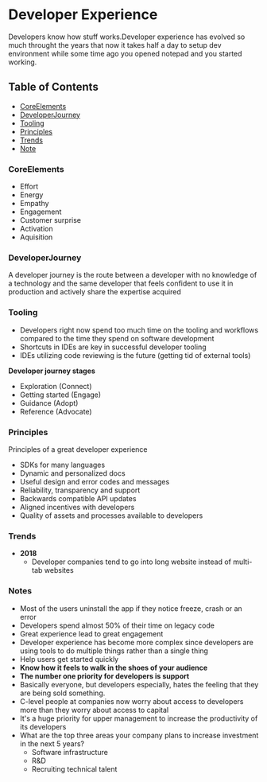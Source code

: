 # Developer Experience

Developers know how stuff works.Developer experience has evolved so much throught the years that now it takes half a day to setup dev environment while some time ago you opened notepad and you started working.

## Table of Contents

* [CoreElements](#corelements)<br>
* [DeveloperJourney](#developerjourney)<br>
* [Tooling](#tooling) <br>
* [Principles](#principles)<br>
* [Trends](#trends)<br>
* [Note](#notes)<br>

### CoreElements

- Effort
- Energy
- Empathy
- Engagement
- Customer surprise
- Activation
- Aquisition
  
### DeveloperJourney
  
A developer journey is the route between a developer with no knowledge of a technology and the same developer that feels confident to use it in production and actively share the expertise acquired
  
### Tooling
  
- Developers right now spend too much time on the tooling and workflows compared to the time they spend on software development
- Shortcuts in IDEs are key in successful developer tooling
- IDEs utilizing code reviewing is the future (getting tid of external tools)
  
**Developer journey stages**
  
- Exploration (Connect)
- Getting started (Engage)
- Guidance (Adopt)
- Reference (Advocate)
  
### Principles
  
Principles of a great developer experience
  
- SDKs for many languages
- Dynamic and personalized docs
- Useful design and error codes and messages
- Reliability, transparency and support
- Backwards compatible API updates
- Aligned incentives with developers
- Quality of assets and processes available to developers
  
### Trends
  
- **2018**
  - Developer companies tend to go into long website instead of multi-tab websites
  
### Notes
  
- Most of the users uninstall the app if they notice freeze, crash or an error
- Developers spend almost 50% of their time on legacy code
- Great experience lead to great engagement
- Developer experience has become more complex since developers are using tools to do multiple things rather than a single thing
- Help users get started quickly
- **Know how it feels to walk in the shoes of your audience**
- **The number one priority for developers is support**
- Basically everyone, but developers especially, hates the feeling that they are being sold something.
- C-level people at companies now worry about access to developers more than they worry about access to capital
- It's a huge priority for upper management to increase the productivity of its developers
- What are the top three areas your company plans to increase investment in the next 5 years?
  - Software infrastructure
  - R&D
  - Recruiting technical talent

